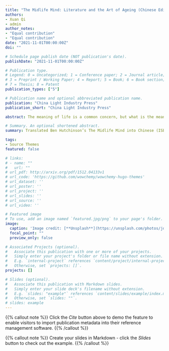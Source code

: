```yaml
---
title: "The Midlife Mind: Literature and the Art of Ageing (Chinese Edition) (ISBN 978‑7‑5184‑3608‑8)"
authors:
- Xuan Qi
- admin
author_notes:
- "Equal contribution"
- "Equal contribution"
date: "2021-11-01T00:00:00Z"
doi: ""

# Schedule page publish date (NOT publication's date).
publishDate: "2021-11-01T00:00:00Z"

# Publication type.
# Legend: 0 = Uncategorized; 1 = Conference paper; 2 = Journal article;
# 3 = Preprint / Working Paper; 4 = Report; 5 = Book; 6 = Book section;
# 7 = Thesis; 8 = Patent
publication_types: ["5"]

# Publication name and optional abbreviated publication name.
publication: "China Light Industry Press"
publication_short: "China Light Industry Press"

abstract: The meaning of life is a common concern, but what is the meaning of midlife? With the help of illustrious writers such as Dante, Montaigne, Beauvoir, Goethe, and Beckett, The Midlife Mind sets out to answer this question. Erudite but engaging, it takes a personal approach to that most impersonal of processes, aging. From the ancients to the moderns, from poets to playwrights, writers have long meditated on how we can remain creative as we move through our middle years. There are no better guides, then, to how we have regarded middle age in the past, how we understand it in the present, and how we might make it as rewarding as possible in the future.

# Summary. An optional shortened abstract.
summary: Translated Ben Hutchinson’s The Midlife Mind into Chinese (ISBN 978-7-5184-3608-8).

tags:
- Source Themes
featured: false

# links:
# - name: ""
#   url: ""
# url_pdf: http://arxiv.org/pdf/1512.04133v1
# url_code: 'https://github.com/wowchemy/wowchemy-hugo-themes'
# url_dataset: ''
# url_poster: ''
# url_project: ''
# url_slides: ''
# url_source: ''
# url_video: ''

# Featured image
# To use, add an image named `featured.jpg/png` to your page's folder. 
image:
  caption: 'Image credit: [**Unsplash**](https://unsplash.com/photos/jdD8gXaTZsc)'
  focal_point: ""
  preview_only: false

# Associated Projects (optional).
#   Associate this publication with one or more of your projects.
#   Simply enter your project's folder or file name without extension.
#   E.g. `internal-project` references `content/project/internal-project/index.md`.
#   Otherwise, set `projects: []`.
projects: []

# Slides (optional).
#   Associate this publication with Markdown slides.
#   Simply enter your slide deck's filename without extension.
#   E.g. `slides: "example"` references `content/slides/example/index.md`.
#   Otherwise, set `slides: ""`.
# slides: example
---
```


{{% callout note %}}
Click the *Cite* button above to demo the feature to enable visitors to import publication metadata into their reference management software.
{{% /callout %}}

{{% callout note %}}
Create your slides in Markdown - click the *Slides* button to check out the example.
{{% /callout %}}

<!-- Supplementary notes can be added here, including [code, math, and images](https://wowchemy.com/docs/writing-markdown-latex/). -->
